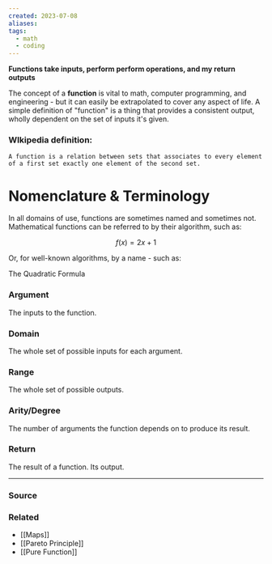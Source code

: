```yaml
---
created: 2023-07-08
aliases: 
tags:
  - math
  - coding
---
```

**Functions take inputs, perform perform operations, and my return outputs**

The concept of a **function** is vital to math, computer programming, and engineering - but it can easily be extrapolated to cover any aspect of life. A simple definition of "function" is a thing that provides a consistent output, wholly dependent on the set of inputs it's given. 

### WIkipedia definition:

`A function is a relation between sets that associates to every element of a first set exactly one element of the second set.`

# Nomenclature & Terminology

In all domains of use, functions are sometimes named and sometimes not. Mathematical functions can be referred to by their algorithm, such as:

$$
f(x) = 2x + 1
$$

Or, for well-known algorithms, by a name - such as:

The Quadratic Formula

### Argument

The inputs to the function.

### Domain

The whole set of possible inputs for each argument.

### Range

The whole set of possible outputs.

### Arity/Degree

The number of arguments the function depends on to produce its result.

### Return

The result of a function. Its output.

---

### Source

### Related
- [[Maps]]
- [[Pareto Principle]]
- [[Pure Function]]